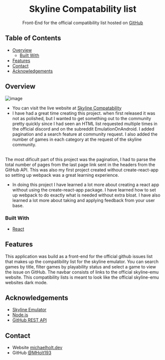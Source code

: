 <h1 align="center">Skyline Compatability list</h1>

<div align="center">
   Front-End for the official compatibility list hosted on <a href="https://github.com/skyline-emu/skyline-games-list/issues" target="_blank">GitHub</a>
</div>


<!-- TABLE OF CONTENTS -->

## Table of Contents

- [Overview](#overview)
  - [Built With](#built-with)
- [Features](#features)
- [Contact](#contact)
- [Acknowledgements](#acknowledgements)

<!-- OVERVIEW -->

## Overview

![image](https://user-images.githubusercontent.com/76035004/198697391-ed29d616-1ef3-4ae5-b2f4-6910aa12d984.png)

- You can visit the live website at [Skyline Compatability](https://skylinecompatibility.netlify.app)
- I have had a great time creating this project. when first released it was not as polished, but I wanted to get something out to the community pretty quickly since I had seen an HTML list requested multiple times in the official discord and on the subreddit EmulationOnAndroid. I added pagination and a search feature at community request. I also added the number of games in each category at the request of the skyline community.
<br>
The most dificult part of this project was the pagination, I had to parse the total number of pages from the last page link sent in the headers from the GitHub API. This was also my first project created without create-react-app so setting up webpack was a great learning experience.

- In doing this project I have learned a lot more about creating a react app without using the create-react-app package. I have learned how to set up webpack to do exactly what is needed without extra bloat. I have also learned a lot more about taking and applying feedback from your user base. 


### Built With
- [React](https://reactjs.org/)
## Features

This application was build as a front-end for the official github issues list that makes up the compatibility list for the skyline emulator. 
You can search games by title, filter games by playability status and select a game to view the issue on GitHub. The navbar consists of links to the official skyline-emu website. This compatibility lists is meant to look like the official skyline-emu websites dark mode.  


## Acknowledgements


- [Skyline Emulator](https://skyline-emu.one)
- [Node.js](https://nodejs.org/)
- [GitHub REST API](https://docs.github.com/en/rest)

## Contact

- Website [michaelholt.dev](https://michaelholt.dev)
- GitHub [@MHolt193](https://github.com/MHolt193)
